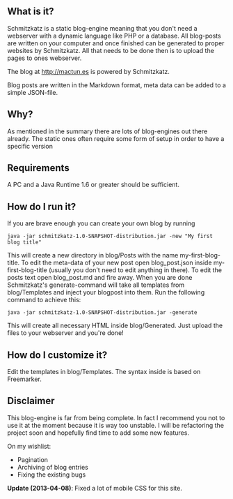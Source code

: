 ## What is it?

Schmitzkatz is a static blog-engine meaning that you don't need a webserver with a dynamic language like PHP or a database. All blog-posts are written on your computer and once finished can be generated to proper websites by Schmitzkatz. All that needs to be done then is to upload the pages to ones webserver.

The blog at http://mactun.es is powered by Schmitzkatz.

Blog posts are written in the Markdown format, meta data can be added to a simple JSON-file.


## Why?

As mentioned in the summary there are lots of blog-engines out there already. The static ones often require some form of setup in order to have a specific version 


## Requirements

A PC and a Java Runtime 1.6 or greater should be sufficient.


## How do I run it?

If you are brave enough you can create your own blog by running

	java -jar schmitzkatz-1.0-SNAPSHOT-distribution.jar -new "My first blog title"

This will create a new directory in blog/Posts with the name my-first-blog-title. To edit the meta-data of your new post open blog_post.json inside my-first-blog-title (usually you don't need to edit anything in there). To edit the posts text open blog_post.md and fire away. When you are done Schmitzkatz's generate-command will take all templates from blog/Templates and inject your blogpost into them. Run the following command to achieve this:

	java -jar schmitzkatz-1.0-SNAPSHOT-distribution.jar -generate

This will create all necessary HTML inside blog/Generated. Just upload the files to your webserver and you're done!

## How do I customize it?

Edit the templates in blog/Templates. The syntax inside is based on Freemarker.

## Disclaimer

This blog-engine is far from being complete. In fact I recommend you not to use it at the moment because it is way too unstable. I will be refactoring the project soon and hopefully find time to add some new features.

On my wishlist:

* Pagination
* Archiving of blog entries
* Fixing the existing bugs

**Update (2013-04-08)**: Fixed a lot of mobile CSS for this site.
